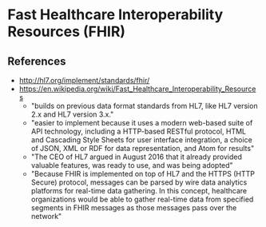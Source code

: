 
# Fast Healthcare Interoperability Resources (FHIR)

## References
- http://hl7.org/implement/standards/fhir/
- https://en.wikipedia.org/wiki/Fast_Healthcare_Interoperability_Resources
  + "builds on previous data format standards from HL7, like HL7 version 2.x and HL7 version 3.x."
  + "easier to implement because it uses a modern web-based suite of API technology, including a HTTP-based RESTful protocol, HTML and Cascading Style Sheets for user interface integration, a choice of JSON, XML or RDF for data representation, and Atom for results"
  + "The CEO of HL7 argued in August 2016 that it already provided valuable features, was ready to use, and was being adopted"
  + "Because FHIR is implemented on top of HL7 and the HTTPS (HTTP Secure) protocol, messages can be parsed by wire data analytics platforms for real-time data gathering. In this concept, healthcare organizations would be able to gather real-time data from specified segments in FHIR messages as those messages pass over the network"



